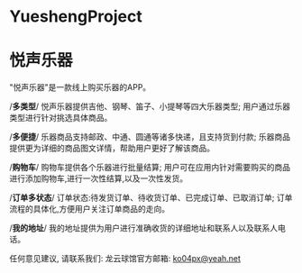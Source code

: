 # YueshengProject
# 悦声乐器

  "悦声乐器"是一款线上购买乐器的APP。
  
  /**多类型**/
  悦声乐器提供吉他、钢琴、笛子、小提琴等四大乐器类型;
  用户通过乐器类型进行针对挑选具体商品。
  
  /**多便捷**/
  乐器商品支持邮政、中通、圆通等诸多快递，且支持货到付款;
  乐器商品提供更为详细的商品图文详情，帮助用户更好了解该商品。
  
  /**购物车**/
  购物车提供各个乐器进行批量结算;
  用户可在应用内针对需要购买的商品进行添加购物车,进行一次性结算,以及一次性发货。

  /**订单多状态**/
  订单状态:待发货订单、待收货订单、已完成订单、已取消订单;
  订单流程的具体化,方便用户关注订单商品的走向。
  
  /**我的地址**/
  我的地址提供为用户进行准确收货的详细地址和联系人以及联系人电话。
  
  任何意见建议, 请联系我们: 
  龙云球馆官方邮箱: ko04px@yeah.net
